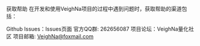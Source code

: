 获取帮助
在开发和使用VeighNa项目的过程中遇到问题时，获取帮助的渠道包括：

Github Issues：Issues页面
官方QQ群: 262656087
项目论坛：VeighNa量化社区
项目邮箱: VeighNa@foxmail.com
